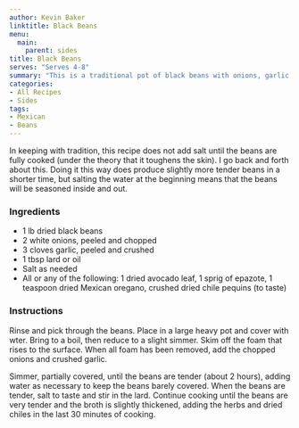```yaml
---
author: Kevin Baker
linktitle: Black Beans
menu:
  main:
    parent: sides
title: Black Beans
serves: "Serves 4-8"
summary: "This is a traditional pot of black beans with onions, garlic and Mexican herbs.  It’s flexible, and a couple of smoked pork hocks added to the pot make it a full meal. A couple of whole jalapenos (with slits cut through them) works well in place of the chiles pequins (which can be hard to find)."
categories:
- All Recipes
- Sides
tags:
- Mexican
- Beans
---
```

In keeping with tradition, this recipe does not add salt until the beans are fully cooked (under the theory that it toughens the skin). I go back and forth about this. Doing it this way does produce slightly more tender beans in a shorter time, but salting the water at the beginning means that the beans will be seasoned inside and out.
### Ingredients

<div class="ingredient-list">

* 1 lb dried black beans
* 2 white onions, peeled and chopped
* 3 cloves garlic, peeled and crushed
* 1 tbsp lard or oil
* Salt as needed
* All or any of the following: 1 dried avocado leaf, 1 sprig of epazote, 1 teaspoon dried Mexican oregano, crushed dried chile pequins (to taste)   

</div>

### Instructions
Rinse and pick through the beans. Place in a large heavy pot and cover with wter. Bring to a boil, then reduce to a slight simmer. Skim off the foam that rises to the surface.  When all foam has been removed, add the chopped onions and crushed garlic.

Simmer, partially covered, until the beans are tender (about 2 hours), adding water as necessary to keep the beans barely covered. When the beans are tender, salt to taste and stir in the lard. Continue cooking until the beans are very tender and the broth is slightly thickened, adding the herbs and dried chiles in the last 30 minutes of cooking.